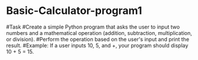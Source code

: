 # Basic-Calculator-program1
#Task #Create a simple Python program that asks the user to input two numbers and a mathematical operation (addition, subtraction, multiplication, or division).
#Perform the operation based on the user's input and print the result. 
#Example: If a user inputs 10, 5, and +, your program should display 10 + 5 = 15.
